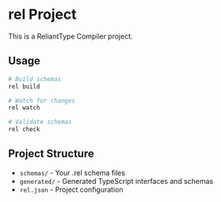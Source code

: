 # rel Project

This is a ReliantType Compiler project.

## Usage

```bash
# Build schemas
rel build

# Watch for changes
rel watch

# Validate schemas
rel check
```

## Project Structure

- `schemas/` - Your .rel schema files
- `generated/` - Generated TypeScript interfaces and schemas
- `rel.json` - Project configuration
